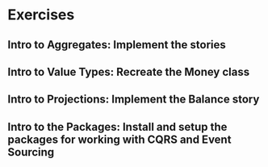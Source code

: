# Exercises

## Intro to Aggregates: Implement the stories

## Intro to Value Types: Recreate the Money class 

## Intro to Projections: Implement the Balance story

## Intro to the Packages: Install and setup the packages for working with CQRS and Event Sourcing